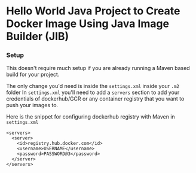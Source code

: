 # Hello World Java Project to Create Docker Image Using Java Image Builder (JIB)

  ### Setup
  This doesn't require much setup if you are already running a Maven based build for your project.
  
  The only change you'd need is inside the `settings.xml` inside your `.m2` folder 
  In `settings.xml` you'll need to add a `servers` section to add your credentials of dockerhub/GCR or any container registry that you want to push your images to.
  
  Here is the snippet for configuring dockerhub registry with Maven in `settings.xml`
  
  ```
  <servers>
    <server>
      <id>registry.hub.docker.com</id>
      <username>USERNAME</username>
      <password>PASSWORD@3</password>
    </server>
  </servers>
  ```
  
  
